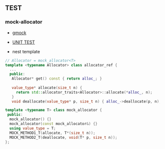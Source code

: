 ## TEST

### mock-allocator
- [gmock](https://blog.csdn.net/weixin_34174322/article/details/86010459?spm=1001.2101.3001.6661.1&utm_medium=distribute.pc_relevant_t0.none-task-blog-2%7Edefault%7ECTRLIST%7ERate-1-86010459-blog-51438033.pc_relevant_aa&depth_1-utm_source=distribute.pc_relevant_t0.none-task-blog-2%7Edefault%7ECTRLIST%7ERate-1-86010459-blog-51438033.pc_relevant_aa&utm_relevant_index=1)
- [UNIT TEST](https://zhangyuyu.github.io/cpp-unit-test/)

- nest template
```c++
// Allocator = mock_allocator<T>
template <typename Allocator> class allocator_ref { 
  ...
  public:
   Allocator* get() const { return alloc_; }
 
   value_type* allocate(size_t n) {
     return std::allocator_traits<Allocator>::allocate(*alloc_, n);
   }
   void deallocate(value_type* p, size_t n) { alloc_->deallocate(p, n); }

template <typename T> class mock_allocator {
 public:
  mock_allocator() {}
  mock_allocator(const mock_allocator&) {}
  using value_type = T;
  MOCK_METHOD1_T(allocate, T*(size_t n));
  MOCK_METHOD2_T(deallocate, void(T* p, size_t n));
};
```